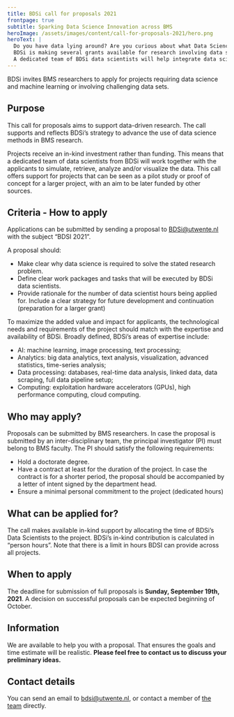 ```yaml
---
title: BDSi call for proposals 2021
frontpage: true
subtitle: Sparking Data Science Innovation across BMS
heroImage: /assets/images/content/call-for-proposals-2021/hero.png
heroText: |
  Do you have data lying around? Are you curious about what Data Science can mean for your research?\n
  BDSi is making several grants available for research involving data science. The grant is meant for projects exploring new ideas, or as a first step to qualify for external funding.\n
  A dedicated team of BDSi data scientists will help integrate data science into your project.
---
```


BDSi invites BMS researchers to apply for projects requiring data science and machine learning or involving challenging data sets.

## Purpose

This call for proposals aims to support data-driven research. The call supports and reflects BDSi’s strategy to advance the use of data science methods in BMS research.

Projects receive an in-kind investment rather than funding. This means that a dedicated team of data scientists from BDSi will work together with the applicants to simulate, retrieve, analyze and/or visualize the data. This call offers support for projects that can be seen as a pilot study or proof of concept for a larger project, with an aim to be later funded by other sources.

## Criteria - How to apply

Applications can be submitted by sending a proposal to <BDSi@utwente.nl> with the subject “BDSI 2021”.

A proposal should:

- Make clear why data science is required to solve the stated research problem.
- Define clear work packages and tasks that will be executed by BDSi data scientists.
- Provide rationale for the number of data scientist hours being applied for. Include a clear strategy for future development and continuation (preparation for a larger grant)

To maximize the added value and impact for applicants, the technological needs and requirements of the project should match with the expertise and availability of BDSi. Broadly defined, BDSi’s areas of expertise include:

- AI: machine learning, image processing, text processing;
- Analytics: big data analytics, text analysis, visualization, advanced statistics, time-series analysis;
- Data processing: databases, real-time data analysis, linked data, data scraping, full data pipeline setup;
- Computing: exploitation hardware accelerators (GPUs), high performance computing, cloud computing.

## Who may apply?

Proposals can be submitted by BMS researchers. In case the proposal is submitted by an inter-disciplinary team, the principal investigator (PI) must belong to BMS faculty. The PI should satisfy the following requirements:

- Hold a doctorate degree.
- Have a contract at least for the duration of the project. In case the contract is for a shorter period, the proposal should be accompanied by a letter of intent signed by the department head.
- Ensure a minimal personal commitment to the project (dedicated hours)

## What can be applied for?

The call makes available in-kind support by allocating the time of BDSi’s Data Scientists to the project. BDSi’s in-kind contribution is calculated in “person hours”. Note that there is a limit in hours BDSI can provide across all projects.

## When to apply

The deadline for submission of full proposals is **Sunday, September 19th, 2021**. A decision on successful proposals can be expected beginning of October.

## Information

We are available to help you with a proposal. That ensures the goals and time estimate will be realistic. **Please feel free to contact us to discuss your preliminary ideas.**

## Contact details

You can send an email to <bdsi@utwente.nl>, or contact a member of [the team](/team) directly.
